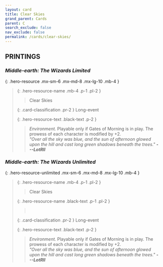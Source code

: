 ```yaml
---
layout: card
title: Clear Skies
grand_parent: Cards
parent: C
search_exclude: false
nav_exclude: false
permalink: /cards/clear-skies/
---
```


## PRINTINGS


### _Middle-earth: The Wizards Limited_

{: .hero-resource .mx-sm-6 .mx-md-8 .mx-lg-10 .mb-4 }
> {: .hero-resource-name .mb-4 .p-1 .pl-2 }
> > <div class="card-mp"></div>
> > <div class="card-name">Clear Skies</div>
>
> {: .card-classification .pr-2 }
> Long-event
>
> {: .hero-resource-text .black-text .p-2 }
> > _Environment._ Playable only if Gates of Morning is in play. The prowess of each character is modified by +2. <br>_"Over all the sky was blue, and the sun of afternoon glowed upon the hill and cast long green shadows beneath the trees."_ ***---&#65279;LotRII*** 
> 

### _Middle-earth: The Wizards Unlimited_

{: .hero-resource-unlimited .mx-sm-6 .mx-md-8 .mx-lg-10 .mb-4 }
> {: .hero-resource-name .mb-4 .p-1 .pl-2 }
> > <div class="card-mp"></div>
> > <div class="card-name">Clear Skies</div>
>
> {: .hero-resource-name .black-text .p-1 .pl-2 }
> > &nbsp;
>
> {: .card-classification .pr-2 }
> Long-event
>
> {: .hero-resource-text .black-text .p-2 }
> > _Environment._ Playable only if Gates of Morning is in play. The prowess of each character is modified by +2. <br>_"Over all the sky was blue, and the sun of afternoon glowed upon the hill and cast long green shadows beneath the trees."_ ***---&#65279;LotRII*** 
> 
